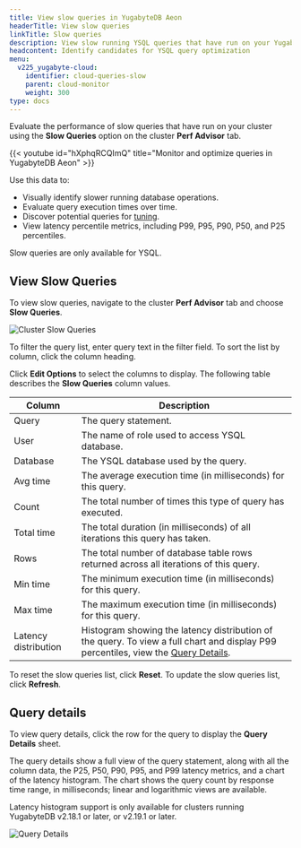 ```yaml
---
title: View slow queries in YugabyteDB Aeon
headerTitle: View slow queries
linkTitle: Slow queries
description: View slow running YSQL queries that have run on your YugabyteDB Aeon cluster.
headcontent: Identify candidates for YSQL query optimization
menu:
  v225_yugabyte-cloud:
    identifier: cloud-queries-slow
    parent: cloud-monitor
    weight: 300
type: docs
---
```


Evaluate the performance of slow queries that have run on your cluster using the **Slow Queries** option on the cluster **Perf Advisor** tab.

{{< youtube id="hXphqRCQImQ" title="Monitor and optimize queries in YugabyteDB Aeon" >}}

Use this data to:

- Visually identify slower running database operations.
- Evaluate query execution times over time.
- Discover potential queries for [tuning](../../../explore/query-1-performance/).
- View latency percentile metrics, including P99, P95, P90, P50, and P25 percentiles.

Slow queries are only available for YSQL.

## View Slow Queries

To view slow queries, navigate to the cluster **Perf Advisor** tab and choose **Slow Queries**.

![Cluster Slow Queries](/images/yb-cloud/managed-monitor-slow-queries.png)

To filter the query list, enter query text in the filter field. To sort the list by column, click the column heading.

Click **Edit Options** to select the columns to display. The following table describes the **Slow Queries** column values.

| Column          | Description                                                  |
| --------------- | ------------------------------------------------------------ |
| Query           | The query statement.               |
| User            | The name of role used to access YSQL database.               |
| Database        | The YSQL database used by the query.                         |
| Avg time        | The average execution time (in milliseconds) for this query. |
| Count           | The total number of times this type of query has executed.   |
| Total time      | The total duration (in milliseconds) of all iterations this query has taken. |
| Rows            | The total number of database table rows returned across all iterations of this query. |
| Min time        | The minimum execution time (in milliseconds) for this query. |
| Max time        | The maximum execution time (in milliseconds) for this query. |
| Latency distribution | Histogram showing the latency distribution of the query. To view a full chart and display P99 percentiles, view the [Query Details](#query-details). |

To reset the slow queries list, click **Reset**. To update the slow queries list, click **Refresh**.

## Query details

To view query details, click the row for the query to display the **Query Details** sheet.

The query details show a full view of the query statement, along with all the column data, the P25, P50, P90, P95, and P99 latency metrics, and a chart of the latency histogram. The chart shows the query count by response time range, in milliseconds; linear and logarithmic views are available.

Latency histogram support is only available for clusters running YugabyteDB v2.18.1 or later, or v2.19.1 or later.

![Query Details](/images/yb-cloud/managed-monitor-slow-queries-details.png)
